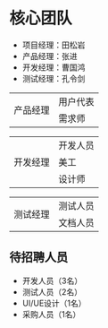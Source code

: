 # 核心团队

- 项目经理：田松岩
- 产品经理：张进
- 开发经理：曹国鸿
- 测试经理：孔令剑

<table>
	<tr>
		<td rowspan="2">产品经理</td>
		<td>用户代表</td>
	</tr>
	<tr>
		<td>需求师</td>
	</tr>
</table>
<table>
	<tr>
		<td rowspan="3">开发经理</td>
		<td>开发人员</td>
	</tr>
	<tr>
		<td>美工</td>
	</tr>
	<tr>
		<td>设计师</td>
	</tr>
</table>
<table>
	<tr>
		<td rowspan="2">测试经理</td>
		<td>测试人员</td>
	</tr>
	<tr>
		<td>文档人员</td>
	</tr>
</table>

## 待招聘人员
- 开发人员（3名）
- 测试人员（2名）
- UI/UE设计（1名）
- 采购人员（1名）
